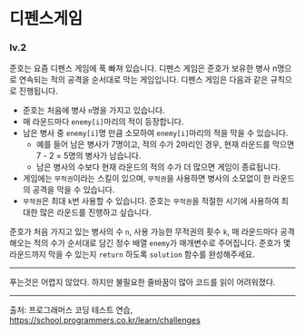 # 디펜스게임
### lv.2

준호는 요즘 디펜스 게임에 푹 빠져 있습니다. 디펜스 게임은 준호가 보유한 병사 n명으로 연속되는 적의 공격을 순서대로 막는 게임입니다. 디펜스 게임은 다음과 같은 규칙으로 진행됩니다.

* 준호는 처음에 병사 `n`명을 가지고 있습니다.
* 매 라운드마다 `enemy[i]`마리의 적이 등장합니다.
* 남은 병사 중 `enemy[i]`명 만큼 소모하여 `enemy[i]`마리의 적을 막을 수 있습니다.
  * 예를 들어 남은 병사가 7명이고, 적의 수가 2마리인 경우, 현재 라운드를 막으면 7 - 2 = 5명의 병사가 남습니다.
  * 남은 병사의 수보다 현재 라운드의 적의 수가 더 많으면 게임이 종료됩니다.
* 게임에는 `무적권`이라는 스킬이 있으며, `무적권`을 사용하면 병사의 소모없이 한 라운드의 공격을 막을 수 있습니다.
* `무적권`은 최대 `k`번 사용할 수 있습니다.
준호는 `무적권`을 적절한 시기에 사용하여 최대한 많은 라운드를 진행하고 싶습니다.

준호가 처음 가지고 있는 병사의 수 `n`, 사용 가능한 무적권의 횟수 `k`, 매 라운드마다 공격해오는 적의 수가 순서대로 담긴 정수 배열 `enemy`가 매개변수로 주어집니다. 준호가 몇 라운드까지 막을 수 있는지 `return` 하도록 `solution` 함수를 완성해주세요.
- - - 
푸는것은 어렵지 않았다. 하지만 불필요한 줄바꿈이 많아 코드를 읽이 어려워졌다.
- - -
출처: 프로그래머스 코딩 테스트 연습, https://school.programmers.co.kr/learn/challenges
